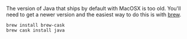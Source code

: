 The version of Java that ships by default with MacOSX is too old. You'll need to get a newer version and the easiest way to do this is with [brew](http://brew.sh).

```brew tap caskroom/cask
brew install brew-cask
brew cask install java
```